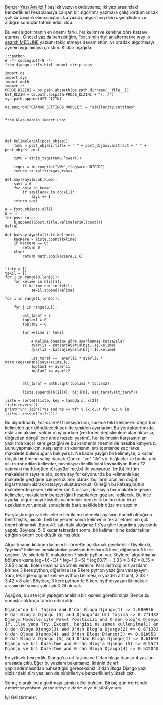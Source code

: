 <!--
.. date: 2011-08-19 19:44:00
.. description: İki döküman arasındaki benzerlik nasıl ölçülür? Bir önceki yazıdaki algoritmayı geliştirdim ve sonuçlar tatmin edici oldu.
.. slug: benzer-yazi-analizi-2
.. title: Benzer Yazı Analizi 2
-->


[Benzer Yazı Analizi 1](benzer-yazi-analizi.html) başlıklı yazıyı okuduysanız, iki yazı
arasındaki benzerlikleri hesaplamaya çalışan bir algoritma yazmaya
çalışıyordum ancak çok da başarılı olamamıştım. Bu yazıda, algoritmayı
biraz geliştirdim ve aldığım sonuçlar tatmin edici oldu.

Bu yeni algoritmanın en önemli farkı, her kelimeye kendine göre katsayı
ataması. Önceki yazıda bahsettiğim, [Text
similarity: an alternative way to search MEDLINE][] yazısını takip
etmeye devam ettim, ve oradaki algoritmayı aynen uygulamaya çalıştım.
Kodlar aşağıda: <!-- TEASER_END -->

	:::python
	# -*- coding:utf-8 -*-
	from django.utils.html import strip_tags

	import os
	import sys
	import math
	import re
	PROJE_DIZINI = os.path.abspath(os.path.dirname(__file__))
	UST_DIZIN = os.path.abspath(PROJE_DIZINI + "/../")
	sys.path.append(UST_DIZIN)

	os.environ["DJANGO_SETTINGS_MODULE"] = "similarity.settings"


	from blog.models import Post




	def kelimeleriAl(post_objesi):
		tumu = post_objesi.title + " " + post_objesi.abstract + " " + post_objesi.post
		
		tumu = strip_tags(tumu.lower())
		
		regex = re.compile("\W+",flags=re.UNICODE)
		return re.split(regex,tumu)
		
	def say(sayilacak,kume):
		sayi = 0
		for obje in kume:
			if sayilacak in obje[1]:
				sayi += 1
		return sayi
		
	a = Post.objects.all()
	b = []
	for post in a:
		b.append((post.title,kelimeleriAl(post)))
	del(a)

	def katsayiAyarla(liste,kelime):
		kacKere = liste.count(kelime)
		if kacKere == 0:
			return 0
		else:
			return math.log(kacKere,1.6)
			

	liste = []
	tekil = []
	for i in range(0,len(b)):
		for kelime in b[i][1]:
			if kelime not in tekil:
				tekil.append(kelime)
				
	for i in range(1,len(b)):
		
		for j in range(0,i):
			
			ust_taraf = 0
			toplam1 = 0
			toplam2 = 0
			
			for kelime in tekil:
				
				# Kelime önemine göre ayarlanmış katsayılar
				ayarli1 = katsayiAyarla(b[i][1],kelime)
				ayarli2 = katsayiAyarla(b[j][1],kelime)
				
				ust_taraf +=  ayarli1 * ayarli2 * math.log(len(b)/say(kelime,b))
				toplam1 += ayarli1
				toplam2 += ayarli2
				
				
			alt_taraf = math.sqrt(toplam1 * toplam2)
			
			liste.append((b[i][0], b[j][0], ust_taraf/alt_taraf))
			
	liste = sorted(liste, key = lambda x: x[2])
	liste.reverse()
	print("\n".join(["%s and %s => %f" % (x,c,v) for x,c,v in liste]).encode("utf-8"))
        
Bu algoritmada, *kelimeleriAl* fonksiyonunu, sadece tekil kelimeleri
değil, tüm kelimeleri geri döndürecek şekilde yeniden ayarladım. Bu yeni
algoritmada, eskisinin aksine, vektör oluştururken (vektörleri
değişkenlere atamaktansa, doğrudan döngü içerisinde hesabı yaptım), her
kelimenin karşılaştırılan yazılarda kaçar kere geçtiğini ve bu kelimenin
önemini de hesaba katıyoruz. Bunu yapmak için, karşılaştırılan
kelimenin, site içerisinde kaç farklı makalede bulunduğuna bakıyoruz. Ne
kadar yaygın bir kelimeyse, o kadar düşük bir öneme sahip olacak. Çünkü,
"ve" "ile" vb. bağlaçlar ve bunlar gibi sık tekrar edilen kelimeler,
tanımlayıcı özelliklerini kaybediyor. Bunu 72. satırdaki
math.log(len(b)/say(kelime,b)) ile yapıyoruz. len(b) ile tüm makalelerin
sayısını alıp, sonra say fonksiyonunda bu kelimenin kaç makalede
geçtiğine bakıyoruz. Son olarak, bunların oranının doğal logaritmasını
alarak katsayıyı oluşturuyoruz. Örneğin bu katsayı,bütün makalelerde
geçen kelimeler için 0 olacak, dolasıyla her makalede geçen kelimeler,
makalelerin benzerliğini hesaplarken göz ardı edilecek. Bu ince ayarlar,
algoritmayı kosinüs yöntemiyle benzerlik bulmakdan biraz uzaklaştırıyor,
ancak, sonuçlarda bariz şekilde bir düzelme sezdim.

Karşılaştırdığımız kelimelerin her iki makaledeki sayısının önemli
olduğunu belirtmiştik, ancak, belli bir yerden sonra kelimenin tekrar
etmesinin çok önemi olmamalı. Bunu 47. satırdaki aldığımız 1.6'ya göre
logaritma sayesinde yaptık. Böylece, 5-6 kadar tekrardan sonra, bir
kelimenin ne kadar tekrar ettiğinin önemi çok düşük kalmış oldu.

Algoritmanın bölünen kısmını bir örnekle açıklamak gerekebilir. Diyelim
ki, "python" kelimesi karşılaştırılan yazıların birisinde 3 kere,
diğerinde 5 kere geçiyor. Ve sitedeki 10 makaleden 7'sinde python var.
Böylece, algoritmanın bölünen kısmı, log~1.6~(3) \* log~1.6~(5) \*
log(10/7) = 2.33 \* 3.42 \* 0.35 = 2.85 olacak. Bölen kısmına da örnek
verelim. Karşılaştırdığımız yazıların birinde 3 kere python, diğerinde
ise 5 kere python yazdığını varsayayım. Yani, tek ilgilendiğimiz kelime
python kelimesi, o yüzden alt taraf, 2.33 \* 3.42 = 8 olur. Böylece, 3
kere python ile 5 kere python yazan iki makale arasındaki sonuç yaklaşık
0.25 olucak.

Aşağıda, bu site için yaptığım analizin bir kısmını görebilirsiniz.
Bence bu sonuçlar oldukça tatmin edici oldu.

<pre>
Django'da Url Taşıma and 0'dan Bloga Django(4) => 1.000976
0'dan Blog'a Django (5) and Django'da Url Taşıma => 0.771432
Django Modelleriyle Paket Yöneticisi and 0'dan blog'a Django(1) => 0.749185
If..Else yada Try..Except, hangisi ne zaman kullanılmalı? and Django ve Url Düzeltme => 0.682939
0'dan Bloga Django(3) and 0'dan Blog'a Django(2) => 0.671333
0'dan Bloga Django(4) and 0'dan Bloga Django(3) => 0.618953
0'dan Blog'a Django (5) and 0'dan Bloga Django(4) => 0.616938
Django ve Url Düzeltme and 0'dan Blog'a Django (5) => 0.552183
Django ve Url Düzeltme and 0'dan Bloga Django(4) => 0.532040
</pre>

En yüksek benzerlik, Django'da url taşıma ve 0'dan bloga django 4
yazıları arasında çıktı. Eğer bu yazılara bakarsanız, ikisinin de url
yapılandırmasından bahsettiğini göreceksiniz. 0'dan Bloga Django yazı
dizisindeki tüm yazıların da birbirileriyle benzerlikleri yüksek çıktı.

Sonuç olarak, bu algoritmayı tatmin edici buldum. Birkaç gün içerisinde
optimizasyonlarını yapar siteye eklerim diye düşünüyorum


İyi Geliştirmeler.

  [Benzer Yazı Analizi 1]: /post/14870524124/benzer-yaz-analizi-1
  [Text similarity: an alternative way to search MEDLINE]: http://bioinformatics.oxfordjournals.org/content/22/18/2298.long